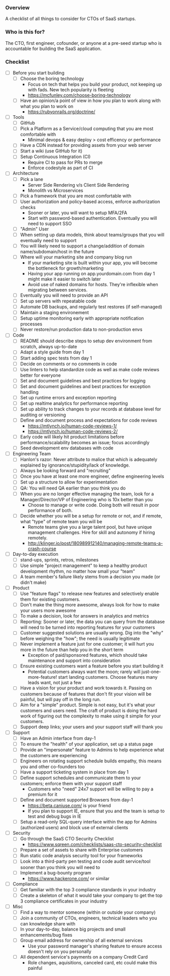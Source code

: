 ### Overview
A checklist of all things to consider for CTOs of SaaS startups.

### Who is this for?
The CTO, first engineer, cofounder, or anyone at a pre-seed startup who is accountable for building the SaaS application.

### Checklist

- [ ] Before you start building
  - [ ] Choose the boring technology
    - Focus on tech that helps you build your product, not keeping up with fads. New tech popularity is fleeting 
    - https://mcfunley.com/choose-boring-technology
  - [ ] Have an opinion/a point of view in how you plan to work along with what you plan to work on
    - https://rubyonrails.org/doctrine/

- [ ] Tools
  - [ ] GitHub
  - [ ] Pick a Platform as a Service/cloud computing that you are most comfortable with
     - Minimal devops & easy deploy > cost efficency or performance
  - [ ] Have a CDN instead for providing assets from your web server
  - [ ] Start a wiki (use GitHub for it)
  - [ ] Setup Continuous Integration (CI)
    - Require CI to pass for PRs to merge
    - Enforce codestyle as part of CI

- [ ] Architecture
  - [ ] Pick a lane
    - Server Side Rendering v/s Client Side Rendering
    - Monolith vs Microservices
  - [ ] Pick a framework that you are most comfortable with
  - [ ] User authorization and policy-based access, enforce authorization checks
    - Sooner or later, you will want to setup MFA/2FA
    - Start with password-based authentication. Eventually you will need to support SSO
  - [ ] "Admin" User
  - [ ] When setting up data models, think about teams/groups that you will eventually need to support
  - [ ] You will likely need to support a change/addition of domain name/subdomain/host in the future
  - [ ] Where will your marketing site and company blog run
    - If your marketing site is built within your app, you will become the bottleneck for growth/marketing
    - Having your app running on app.yourdomain.com from day 1 might make it easier to switch later
    - Avoid use of naked domains for hosts. They're inflexible when migrating between services.
  - [ ] Eventually you will need to provide an API
  - [ ] Set up servers with repeatable code
  - [ ] Automate DB backups, and regularly test restores (if self-managed)
  - [ ] Maintain a staging environement
  - [ ] Setup uptime monitoring early with appropriate notification processes
  - [ ] Never restore/run production data to non-production envs

- [ ] Code
  - [ ] README should describe steps to setup dev environment from scratch, always up-to-date
  - [ ] Adapt a style guide from day 1
  - [ ] Start adding spec tests from day 1
  - [ ] Decide on comments or no comments in code
  - [ ] Use linters to help standardize code as well as make code reviews better for everyone
  - [ ] Set and document guidelines and best practices for logging
  - [ ] Set and document guidelines and best practices for exception handling
  - [ ] Set up runtime errors and exception reporting
  - [ ] Set up realtime analytics for performance reporting
  - [ ] Set up ability to track changes to your records at database level for auditing or versioning
  - [ ] Define and document process and expectations for code reviews
    - https://mtlynch.io/human-code-reviews-1/
    - https://mtlynch.io/human-code-reviews-2/
  - [ ] Early code will likely hit product limitations before performance/scalability becomes an issue; focus accordingly
  - [ ] Seed development env databases with code

- [ ] Engineering Team
  - [ ] Hanlon's razor: Never attribute to malice that which is adequately explained by ignorance/stupidity/lack of knowledge.
  - [ ] Always be looking forward and "recruiting"
  - [ ] Once you have at least one more engineer, define engineering levels
  - [ ] Set up a structure to allow for experimentation
  - [ ] QA: You will need QA earlier than you think you do
  - [ ] When you are no longer effective managing the team, look for a Manager/Director/VP of Engineering who is 10x better than you
    - Choose to manage or write code. Doing both will result in poor performance of both.
  - [ ] Decide whether you will be a setup for remote or not, and if remote, what "type" of remote team you will be
    - Remote teams give you a large talent pool, but have unique management challenges. Hire for skill and autonomy if hiring remotely.
    - http://klinger.io/post/180989912140/managing-remote-teams-a-crash-course

- [ ] Day-to-day execution
  - [ ] stand-ups, sprints, retros, milestones
  - [ ] Use simple "project management" to keep a healthy product development rhythm, no matter how small your "team"
  - [ ] A team member's failure likely stems from a decision you made (or didn't make)

- [ ] Product
  - [ ] Use "feature flags" to release new features and selectively enable them for existing customers.
  - [ ] Don't make the thing more awesome, always look for how to make your users more awesome
  - [ ] To make a decision, look for answers in analytics and metrics
  - [ ] Reporting: Sooner or later, the data you can query from the database will need to be turned into reporting features for your customers
  - [ ] Customer suggested solutions are usually wrong. Dig into the "why" before weighing the "how"; the need is usually legitimate
  - [ ] Never implement a feature just for one customer; it will hurt you more in the future than help you in the short term
    - Exception of paid/sponsored features, which should take maintenance and support into consideration
  - [ ] Ensure existing customers want a feature before you start building it
    - Potential customers always want the moon; rarely will just-one-more-feature! start landing customers. Choose features many leads want, not just a few
  - [ ] Have a vision for your product and work towards it. Passing on customers because of features that don't fit your vision will be painful, but will pay off in the long run.
  - [ ] Aim for a "simple" product. Simple is not easy, but it's what your customers and users need. The craft of product is doing the hard work of figuring out the complexity to make using it simple for your customers.
  - [ ] Support deep links; your users and your support staff will thank you
  
- [ ] Support
  - [ ] Have an Admin interface from day-1
  - [ ] To ensure the "health" of your application, set up a status page
  - [ ] Provide an "impersonate" feature to Admins to help experience what the customers are experiencing
  - [ ] Engineers on rotating support schedule builds empathy, this means you and other co-founders too
  - [ ] Have a support ticketing system in place from day 1
  - [ ] Define support schedules and communicate them to your customers; enforce them with your support staff
    - Customers who "need" 24x7 support will be willing to pay a premium for it
  - [ ] Define and document supported Browsers from day-1
    - https://beta.caniuse.com/ is your friend
    - If you plan to support IE, ensure that you and the team is setup to test and debug bugs in IE
  - [ ] Setup a read-only SQL-query interface within the app for Admins (authorized users) and block use of external clients

- [ ] Security
  - [ ] Go through the SaaS CTO Security Checklist
    - https://www.sqreen.com/checklists/saas-cto-security-checklist
  - [ ] Prepare a set of assets to share with Enterprise customers
  - [ ] Run static code analysis security tool for your frameworks
  - [ ] Look into a third-party pen testing and code audit service/tool sooner than you think you will need to
  - [ ] Implement a bug-bounty program
    - https://www.hackerone.com/ or similar

- [ ] Compliance
  - [ ] Get familiar with the top 3 compliance standards in your industry
  - [ ] Create a skeleton of what it would take your company to get the top 3 compliance certificates in your industry

- [ ] Misc
  - [ ] Find a way to mentor someone (within or outside your company)
  - [ ] Join a community of CTOs, engineers, technical leaders who you can knowledge share with
  - [ ] In your day-to-day, balance big projects and small enhancements/bug fixes 
  - [ ] Group email address for ownership of all external services
    - Use your password manager's sharing feature to ensure access doesn't rely on you personally
  - [ ] All dependent service's payments on a company Credit Card
    - Role changes, aquisitions, canceled card, etc could make this painful
